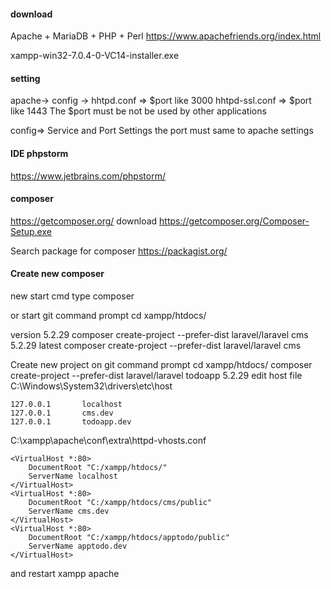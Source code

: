 #### download
Apache + MariaDB + PHP + Perl
https://www.apachefriends.org/index.html

xampp-win32-7.0.4-0-VC14-installer.exe
#### setting
apache-> config -> 
hhtpd.conf => $port like 3000
hhtpd-ssl.conf => $port like 1443
The $port must be not be used by other applications

config=> Service and Port Settings
the port must same to apache settings

#### IDE phpstorm
https://www.jetbrains.com/phpstorm/

#### composer
https://getcomposer.org/
download
https://getcomposer.org/Composer-Setup.exe

Search package for composer
https://packagist.org/


#### Create new composer
new start cmd
type composer

or start git command prompt
cd xampp/htdocs/

version 5.2.29
composer create-project --prefer-dist laravel/laravel cms 5.2.29
latest
composer create-project --prefer-dist laravel/laravel cms

Create new project on git command prompt
cd xampp/htdocs/
composer create-project --prefer-dist laravel/laravel todoapp 5.2.29
edit host file
C:\Windows\System32\drivers\etc\host
```
127.0.0.1       localhost
127.0.0.1       cms.dev
127.0.0.1       todoapp.dev
```
C:\xampp\apache\conf\extra\httpd-vhosts.conf
```
<VirtualHost *:80>
    DocumentRoot "C:/xampp/htdocs/"
    ServerName localhost
</VirtualHost>
<VirtualHost *:80>
    DocumentRoot "C:/xampp/htdocs/cms/public"
    ServerName cms.dev
</VirtualHost>
<VirtualHost *:80>
    DocumentRoot "C:/xampp/htdocs/apptodo/public"
    ServerName apptodo.dev
</VirtualHost>
```
and restart xampp apache




